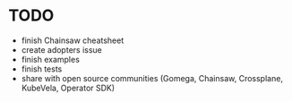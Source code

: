 # TODO

* finish Chainsaw cheatsheet
* create adopters issue
* finish examples
* finish tests
* share with open source communities (Gomega, Chainsaw, Crossplane, KubeVela, Operator SDK)

